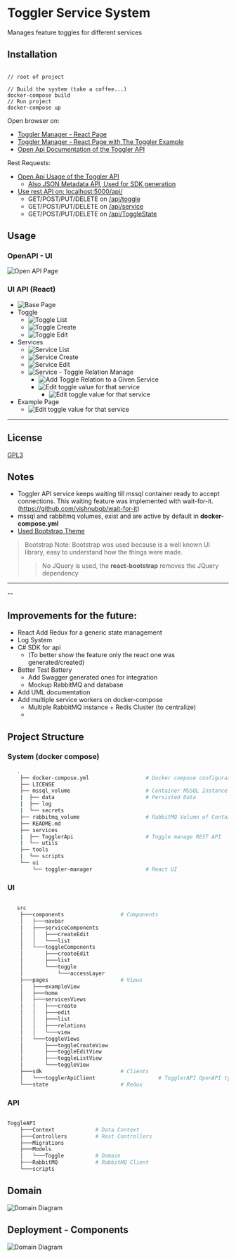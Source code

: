 # Toggler Service System

Manages feature toggles for different services

## Installation

```

// root of project

// Build the system (take a coffee...) 
docker-compose build
// Run project
docker-compose up

```

Open browser on:

- [Toggler Manager - React Page](http://localhost:5001/) 
- [Toggler Manager - React Page with The Toggler Example](http://localhost:5001/example) 
- [Open Api Documentation of the Toggler API](http://localhost:5000/swagger/index.html) 

Rest Requests:

- [Open Api Usage of the Toggler API](http://localhost:5000/swagger/index.html) 
    - [Also JSON Metadata API, Used for SDK generation](http://localhost:5000/swagger/v1/swagger.json)
- [Use rest API on: localhost:5000/api/](localhost:5000/api)
    - GET/POST/PUT/DELETE on [/api/toggle](http://localhost:5000/api/toggle)
    - GET/POST/PUT/DELETE on [/api/service](http://localhost:5000/api/service)
    - GET/POST/PUT/DELETE on [/api/ToggleState](http://localhost:5000/api/toggle)



## Usage


### OpenAPI - UI

![Open API Page](https://i.imgur.com/FvPHo6Z.png)

### UI API (React)

 - ![Base Page](https://i.imgur.com/cg2WPB1.png)
 -  Toggle
    - ![Toggle List](https://i.imgur.com/aHkZkOr.png)
    - ![Toggle Create](https://i.imgur.com/oPNtcNi.png)
    - ![Toggle Edit](https://i.imgur.com/oPNtcNi.png)
 - Services
    - ![Service List](https://i.imgur.com/Y1SGGru.png)
    - ![Service Create](https://i.imgur.com/vUx8MqJ.png)
    - ![Service Edit](https://i.imgur.com/qbeYIjg.png)
    - ![Service - Toggle Relation Manage](https://i.imgur.com/LDcx9R5.png)
        - ![Add Toggle Relation to a Given Service](https://i.imgur.com/vCkBdXk.png)
        - ![Edit toggle value for that service](https://i.imgur.com/HTBiW5T.png)
            - ![Edit toggle value for that service](https://i.imgur.com/MjvA6Xx.png)
 - Example Page
    - ![Edit toggle value for that service](https://i.imgur.com/lnTMVCw.png)


---

## License
[GPL3](https://choosealicense.com/licenses/gpl-3.0/#)



## Notes

- Toggler API service keeps waiting till mssql container ready to accept connections. This waiting feature was implemented with wait-for-it.
(https://github.com/vishnubob/wait-for-it)
- mssql and rabbitmq volumes, exist and are active by default in **docker-compose.yml**
- [Used Bootstrap Theme](https://bootswatch.com/journal/)

> Bootstrap Note: Bootstrap was used because is a well known UI library, easy to understand how the things were made.
> > No JQuery is used, the **react-bootstrap** removes the JQuery dependency

---

--

## Improvements for the future:

 - React Add Redux for a generic state management
 - Log System
 - C# SDK for api
    - (To better show the feature only the react one was generated/created)
 - Better Test Battery
    - Add Swagger generated ones for integration
    - Mockup RabbitMQ and database
 - Add UML documentation
 - Add multiple service workers on docker-compose
    - Multiple RabbitMQ instance + Redis Cluster (to centralize)
    - 

## Project Structure


### System (docker compose)


```bash
   .
    ├── docker-compose.yml                  # Docker compose configurations       
    ├── LICENSE
    ├── mssql_volume                        # Container MSSQL Instance
    |  ├── data                             # Persisted Data
    |  ├── log
    |  └── secrets
    ├── rabbitmq_volume                     # RabbitMQ Volumn of Container
    ├── README.md
    ├── services
    |  ├── TogglerApi                       # Toggle manage REST API
    |  └── utils
    ├── tools
    |  └── scripts
    └── ui  
        └── toggler-manager                 # React UI

```

### UI

```bash

   src 
    ├───components                  # Components
    │   ├───navbar
    │   ├───serviceComponents
    │   │   ├───createEdit
    │   │   └───list
    │   └───toggleComponents
    │       ├───createEdit
    │       ├───list
    │       └───toggle
    │           └───accessLayer
    ├───pages                       # Views
    │   ├───exampleView
    │   ├───home
    │   ├───servicesViews
    │   │   ├───create
    │   │   ├───edit
    │   │   ├───list
    │   │   ├───relations
    │   │   └───view
    │   └───toggleViews
    │       ├───toggleCreateView
    │       ├───toggleEditView
    │       ├───toggleListView
    │       └───toggleView
    ├───sdk                         # Clients
    │   └───togglerApiClient                    # TogglerAPI OpenAPI typescript client
    └───state                       # Redux

```

### API

```bash

ToggleAPI
    ├───Context             # Data Context
    ├───Controllers         # Rest Controllers
    ├───Migrations
    ├───Models
    │   └───Toggle          # Domain
    ├───RabbitMQ            # RabbitMQ Client
    └───scripts

```


## Domain

![Domain Diagram](https://www.plantuml.com/plantuml/svg/hP4z2uCm48Rt_8eZOuj3rqxIkaX7I_SG3mdaGv9JaDB_tcXZgmXElINSyzvx7oGF93nrHiFTDOr6NpWZb6MC56cS8SoKUPGaR6JmZ1d4a5g4a0eZX1J7qXAKzI-lo2lRm0s73IimIAzQKivEsclRkI91k-qlpcbu2DtXkkPZNrQEj4BVApdZrRma_U-KwLrUmKyS3bdNPi2Di0DFuXckphGkgAzvrvJsNBlOE8_bQElufMy0)

## Deployment - Components

![Domain Diagram](
https://www.plantuml.com/plantuml/svg/bLAnRi8m4DtlAqvCNO9KTQz8cmeX0GK24w3AEDSq0knWEorLnR_t79mmG8Tci78lvtlltalFEc5SjTy1kCBj22T2RaLE5YDyrljIAr8EaqBaHkm1bCw8SUL4eSZW3m2KvmlOcUiytp4u4efhq-6lo8zifopxHfGVXSI59RDI0-N8l0j9J3KZ8TqQXSN-OW0d0BoU6qy6pSpbKsLPWBKur7aXrsSm4KvWB2NZzQWaljcCKOGlusJoEXZFwuOazf3VYexkhojtRSC90GuLLOGpiTaKRZG5OA5-mG0SS6BqyHjJBRVaC7LiGQsez31xnajYbEal5Jq6h3ungaf6l0MX3ZqjKVCIEiEyEfNM9zPfgpqPs_6Kigc2TMUbAPdFGjARUhl_1_fm2wtzkB2manTRCava8ooB6wNfTBXIRO0-gxKF-h9HsFNAUxX2mlONdjfFZgYD5JZJRhUXyJpG8vNnV_uB)

